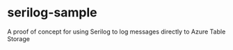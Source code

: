 # serilog-sample
A proof of concept for using Serilog to log messages directly to Azure Table Storage
